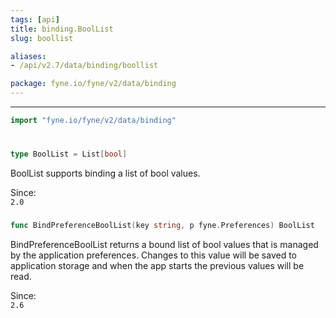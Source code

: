 ```yaml
---
tags: [api]
title: binding.BoolList
slug: boollist

aliases:
- /api/v2.7/data/binding/boollist

package: fyne.io/fyne/v2/data/binding
---
```



---
```go
import "fyne.io/fyne/v2/data/binding"
```

#

###

```go
type BoolList = List[bool]
```

BoolList supports binding a list of bool values.


<div class="since">Since: <code>
2.0</code></div>

###

```go
func BindPreferenceBoolList(key string, p fyne.Preferences) BoolList
```
BindPreferenceBoolList returns a bound list of bool values that is managed by the application preferences. Changes to this value will be saved to application storage and when the app starts the previous values will be read.


<div class="since">Since: <code>
2.6</code></div>

